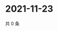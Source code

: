 # 2021-11-23

共 0 条

<!-- BEGIN WEIBO -->
<!-- 最后更新时间 Tue Nov 23 2021 11:12:00 GMT+0800 (China Standard Time) -->

<!-- END WEIBO -->
